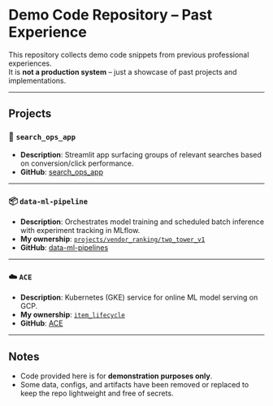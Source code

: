 # Demo Code Repository – Past Experience

This repository collects demo code snippets from previous professional experiences.  
It is **not a production system** – just a showcase of past projects and implementations.

---

## Projects

### 🔎 `search_ops_app`
- **Description**: Streamlit app surfacing groups of relevant searches based on conversion/click performance.
- **GitHub**: [search_ops_app](https://github.com/hafedrhouma-lab/code/tree/main/search_ops_app)

---

### 📦 `data-ml-pipeline`
- **Description**: Orchestrates model training and scheduled batch inference with experiment tracking in MLflow.
- **My ownership**: [`projects/vendor_ranking/two_tower_v1`](https://github.com/hafedrhouma-lab/code/tree/main/data-ml-pipelines/projects/vendor_ranking)
- **GitHub**: [data-ml-pipelines](https://github.com/hafedrhouma-lab/code/tree/main/data-ml-pipelines/projects/vendor_ranking)

---

### ☁️ `ACE`
- **Description**: Kubernetes (GKE) service for online ML model serving on GCP.
- **My ownership**: [`item_lifecycle`](https://github.com/hafedrhouma-lab/code/tree/main/Ace/item_lifecycle)
- **GitHub**: [ACE](https://github.com/hafedrhouma-lab/code/tree/main/Ace/item_lifecycle)

---

## Notes
- Code provided here is for **demonstration purposes only**.  
- Some data, configs, and artifacts have been removed or replaced to keep the repo lightweight and free of secrets.
